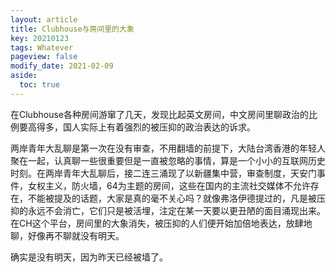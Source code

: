 ```yaml
---
layout: article
title: Clubhouse与房间里的大象
key: 20210123
tags: Whatever
pageview: false
modify_date: 2021-02-09
aside:
  toc: true
---
```


<!--more-->

在Clubhouse各种房间游窜了几天，发现比起英文房间，中文房间里聊政治的比例要高得多，国人实际上有着强烈的被压抑的政治表达的诉求。

两岸青年大乱聊是第一次在没有审查，不用翻墙的前提下，大陆台湾香港的年轻人聚在一起，认真聊一些很重要但是一直被忽略的事情，算是一个小小的互联网历史时刻。在两岸青年大乱聊后，接二连三涌现了以新疆集中营，审查制度，天安门事件，女权主义，防火墙，64为主题的房间，这些在国内的主流社交媒体不允许存在，不能被提及的话题，大家是真的毫不关心吗？就像弗洛伊德提过的，凡是被压抑的永远不会消亡，它们只是被活埋，注定在某一天要以更丑陋的面目涌现出来。在CH这个平台，房间里的大象消失，被压抑的人们便开始加倍地表达，放肆地聊，好像再不聊就没有明天。

确实是没有明天，因为昨天已经被墙了。

